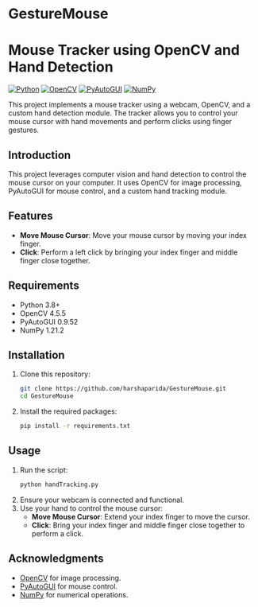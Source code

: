 # GestureMouse
# Mouse Tracker using OpenCV and Hand Detection

[![Python](https://img.shields.io/badge/Python-3.8%2B-blue)](https://www.python.org/)
[![OpenCV](https://img.shields.io/badge/OpenCV-4.5.5-green)](https://opencv.org/)
[![PyAutoGUI](https://img.shields.io/badge/PyAutoGUI-0.9.52-orange)](https://pyautogui.readthedocs.io/)
[![NumPy](https://img.shields.io/badge/NumPy-1.21.2-yellow)](https://numpy.org/)

This project implements a mouse tracker using a webcam, OpenCV, and a custom hand detection module. The tracker allows you to control your mouse cursor with hand movements and perform clicks using finger gestures.

## Introduction
This project leverages computer vision and hand detection to control the mouse cursor on your computer. It uses OpenCV for image processing, PyAutoGUI for mouse control, and a custom hand tracking module.

## Features
- **Move Mouse Cursor**: Move your mouse cursor by moving your index finger.
- **Click**: Perform a left click by bringing your index finger and middle finger close together.

## Requirements
- Python 3.8+
- OpenCV 4.5.5
- PyAutoGUI 0.9.52
- NumPy 1.21.2

## Installation
1. Clone this repository:
   ```sh
   git clone https://github.com/harshaparida/GestureMouse.git
   cd GestureMouse
   ```
2. Install the required packages:
   ```sh
   pip install -r requirements.txt
   ```

## Usage
1. Run the script:
   ```sh
   python handTracking.py
   ```
2. Ensure your webcam is connected and functional.
3. Use your hand to control the mouse cursor:
   - **Move Mouse Cursor**: Extend your index finger to move the cursor.
   - **Click**: Bring your index finger and middle finger close together to perform a click.

## Acknowledgments
- [OpenCV](https://opencv.org/) for image processing.
- [PyAutoGUI](https://pyautogui.readthedocs.io/) for mouse control.
- [NumPy](https://numpy.org/) for numerical operations.
